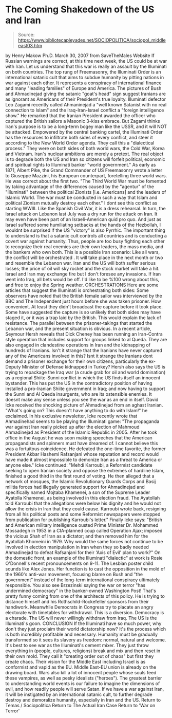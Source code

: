 # The Coming Shakedown of the US and Iran

> Source: https://www.bibliotecapleyades.net/SOCIOPOLITICA/sociopol_middleeast03.htm

by Henry Makow Ph.D. March 30, 2007 from SaveTheMales Website
If Russian warnings are correct, at this time next week, the US could be at war with Iran. Let us understand that this war is really an assault by the Illuminati on both countries. The top rung of Freemasonry, the Illuminati Order is an international satanic cult that aims to subdue humanity by pitting nations in war against each other. It represents a conspiracy of international finance and many "leading families" of Europe and America. The pictures of Bush and Ahmadinejad giving the satanic "goat's head" sign suggest Iranians are as ignorant as Americans of their President's true loyalty. Illuminati defector Leo Zagami recently called Ahmaninejad a "well known Satanist with no real connection to Islam" and the Iraq-Iran-Israel conflict a "foreign intelligence show." He remarked that the Iranian President awarded the officer who captured the British sailors a Masonic 3-kiss embrace. But Zagami thinks Iran's purpose is to be a long-term bogey man like the USSR, and it will NOT be attacked. Empowered by the central banking cartel, the Illuminati Order has the resources to infiltrate both sides of every conflict, and steer it according to the New World Order agenda. They call this a "dialectical process." They were on both sides of both world wars, the Cold War, Korea and Vietnam. Iran's nuclear ambitions are merely a pretext. The real object is to degrade both the US and Iran so citizens will forfeit political, economic and spiritual rights to Illuminati banker "world government." As early as 1871, Albert Pike, the Grand Commander of US Freemasonry wrote a letter to Giuseppe Mazzini, his European counterpart, foretelling three world wars. He was correct about the first two.
"The Third World War must be fomented by taking advantage of the differences caused by the "agentur" of the "Illuminati" between the political Zionists [i.e. Americans] and the leaders of Islamic World. The war must be conducted in such a way that Islam and political Zionism mutually destroy each other."
I dont see this conflict as starting WWIII. Like the Spanish Civil War, it is a dress rehearsal. In turn, the Israel attack on Lebanon last July was a dry run for the attack on Iran. It may even have been part of an Israeli-American quid pro quo. And just as Israel suffered some humiliating setbacks at the hands of the Hezbollah, I wouldnt be surprised if the US "victory" is also Pyrrhic. The important thing to understand is that a satanic cult controls all countries and is conducting a covert war against humanity. Thus, people are too busy fighting each other to recognize their real enemies are their own leaders, the mass media, and the bankers who own both. This is a possible Iran scenario: Like all wars, the conflict will be orchestrated . It will take place in the next month or two and resemble the Lebanon war. Iran and the US will both suffer serious losses; the price of oil will sky rocket and the stock market will take a hit. Israel and Iran may exchange fire but I don't foresee any invasions. If Iran went into Iraq, all bets would be off. I'd like to be %100 wrong about this, and free to enjoy the Spring weather.
ORCHESTRATIONS Here are some articles that suggest the Illuminati is orchestrating both sides:
Some observers have noted that the British female sailor was interviewed by the BBC and The Independent just hours before she was taken prisoner. How convenient. At least they didn't broadcast the capture before it took place. Some have suggested the capture is so unlikely that both sides may have staged it, or it was a trap laid by the British. This would explain the lack of resistance. The parallel between the prisoner-takings that started the Lebanon war, and the present situation is obvious.
In a recent article, Seymour Hersh reveals that Dick Cheney has been running an Iran-Contra style operation that includes support for groups linked to al Queda. They are also engaged in clandestine operations in Iran and the kidnapping of hundreds of Iranians. Isn't it strange that the Iranians have never captured any of the Americans involved in this? Isnt it strange the Iranians dont demand a prisoner exchange for their own citizens, particularly the ex-Deputy Minister of Defense kidnapped in Turkey? Hersh also says the US is trying to repackage the Iraq war (a crude grab for oil and world domination) as a regional Shiite-Sunni conflict in which the US finds itself an innocent bystander. This has put the US in the contradictory position of having installed a pro-Iranian Shiite government in Iraq; and now having to support the Sunni and Al Qaeda insurgents, who are its ostensible enemies. It doesnt make any sense unless you see the war as an end in itself. David Icke received the shocking picture of Ahmadinejad from an aghast Iranian.
"What's going on? This doesn't have anything to do with Islam!" he exclaimed.
In his exclusive newsletter, Icke recently wrote that Ahmadinehad seems to be playing the Illuminati game:
"The propaganda war against Iran really picked up after the election of Mahmoud Ahmadinejad as President of the Islamic Republic in 2005. After he took office in the August he was soon making speeches that the American propagandists and spinners must have dreamed of. I cannot believe this was a fortuitous coincidence. He defeated the one-time favorite, the former President Akbar Hashemi Rafsanjani whose reputation and record would have made it almost impossible to demonize Iran as a threat to America or anyone else."
Icke continued:
"Mehdi Karroubi, a Reformist candidate seeking to open Iranian society and oppose the extremes of hardline Islam, finished a good third in the first round of voting. He then alleged that a network of mosques, the Islamic Revolutionary Guards Corps and Basij militia forces had illegally generated support for Ahmadinejad and specifically named Mojtaba Khamenei, a son of the Supreme Leader Ayatolla Khamenei, as being involved in this election fraud. The Ayatollah told Karroubi that the allegations were below his dignity and he would not allow the crisis in Iran that they could cause. Karroubi wrote back, resigning from all his political posts and some Reformist newspapers were stopped from publication for publishing Karroubi's letter."
Finally Icke says:
"British and American military intelligence ousted Prime Minister Dr. Mohammed Mossadegh in 1953 in a CIA-planned coup called Operation Ajax; imposed the vicious Shah of Iran as a dictator; and then removed him for the Ayatollah Khomeini in 1979. Why would the same forces not continue to be involved in election manipulation in Iran when they so badly needed Ahmadinejad to defeat Rafsanjani for their 'Axis of Evil' plan to work?"
On the domestic front, an example of the Illuminati "dialectic" at work is Rosie O'Donnell's recent pronouncements on 9-11. The Lesbian poster child sounds like Alex Jones. Her function is to cast the opposition in the mold of the 1960's anti-war movement, focusing blame on Bush and "the government" instead of the long-term international conspiracy ultimately responsible. You also see Brzezinski saying the war on terror "has undermined democracy" in the banker-owned Washington Post! That's pretty funny coming from one of the architects of this policy. He is trying to distance himself and his Rothschild-Rockefeller sponsors from their handiwork. Meanwhile Democrats in Congress try to placate an angry electorate with timetables for withdrawal. This is a diversion. Democracy is a charade. The US will never willingly withdraw from Iraq. The US is the Illuminati's goon.
CONCLUSION If the Illuminati have so much power, why don't they just proclaim their world dictatorship now? It's the process which is both incredibly profitable and necessary. Humanity must be gradually transformed so it sees its slavery as freedom: normal, natural and welcome. It's best to see war as the Illuminati's cement mixer. They just throw everything in (people, cultures, religions) break and mix and then reset in their own mold. They call it "creating order out of chaos" but first they create chaos. Their vision for the Middle East including Israel is as conformist and vapid as the EU.
Middle East-EU union is already on the drawing board. Wars also kill a lot of innocent people whose souls feed these vampires, as well as pesky idealists ("heroes"). The greatest barrier to understanding world events is our failure to imagine the dimensions of evil, and how readily people will serve Satan. If we have a war against Iran, it will be instigated by an international satanic cult, to further degrade destroy and demoralize humanity, especially in Iran and the US.
Return to Temas / Sociopolitica
Return to The Actual Iran Case
Return to 'War on Terror'
